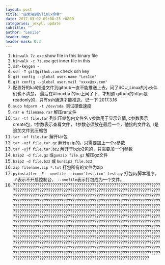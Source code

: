 ```yaml
---
layout: post
title: "经常用到的linux命令"
date: 2017-03-02 09:08:23 +0800 
categories: jekyll update 
subtitle: "" 
author: "Les1ie" 
header-img: 
header-mask: 0.3 
---
```

1. `binwalk 7z.exe` show file in this binary file
2. `binwalk -c 7z.exe` get inner file in this 
3. `ssh-keygen - `
4. `ssh -T git@github.com` check ssh key
5. `git config --global user.name "Les1ie"`
6. `git config --global user.mail "xxxx@xx.com"`
7. 配置好的kali推送文件到github一直不能推送上去，问了SCU_Linux的小伙伴们也不清楚， 最后在#linuxba 的irc上问了下，才知道 github的https是 readonly的，只有ssh通道才能推送，记一下 2017.3.16
8. `sudo hdparm -t /dev/sda	`测试硬盘速度
9. `rar e filename.rar` 解压rar文件
10. `tar -tf file.tar` 列出压缩包内文件名 v参数用于显示详情, c参数表示create包，t参数表示查看文件， f参数必须放在最后一个，他接的文件名, r是追加文件到压缩包
11. `tar -xf file.tar` 解开tar包
12. `tar -xzf file.tar.gz` 解开gzip的，只需要加上一个z参数
13.	`tar -xjf file.tar.bz2` 解开于bzip2包的，只需要加一个j参数
14. `bzip2 -d file.gz` 或`gunzip file.gz` 解压gz文件
15. `bzip2 -d file.bz2` 或 `bunzip2 file.bz2`
16. `zip filename.zip *.txt` 打包所有的文件为zip
17. `pyinstaller -F --onefile --icon='test.ico' test.py` 打包py脚本程序， `-F`表示不开启控制台， `--onefile`表示打包成为一个文件。
18. ????????????????????????????????????????????????????????????????????????????????????????????????????????????????????????????????????????????????????????????????????????????????????????????????????????????????????????????????????????????????????????????????????????????????????????????????????????????????????????????????????????????????????????????????????????????????????????????????????????????????????????????????????????????????????????????????????????????????????????????????????????????????????????????????????????????????????????????????????????????????????????????????????????????????????????????????????????????????????????????????????????????????????????????????????????????????????????????????????????????????????????????????????????????????????????????????????????????????????????????????????????????????????????????????????????????????????????????????????????????????????????????????????????????????????????????????????????????????????????????????????????????????????????????????????????

